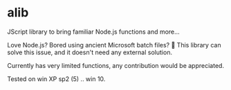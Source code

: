 # alib
JScript library to bring familiar Node.js functions and more...

Love Node.js? Bored using ancient Microsoft batch files? 📢 This library can solve this issue, and it doesn't need any external solution.

Currently has very limited functions, any contribution would be appreciated.

Tested on win XP sp2 (5) .. win 10.
